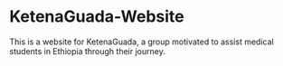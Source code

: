 # KetenaGuada-Website
This is a website for KetenaGuada, a group motivated to assist medical students in Ethiopia through their journey.
